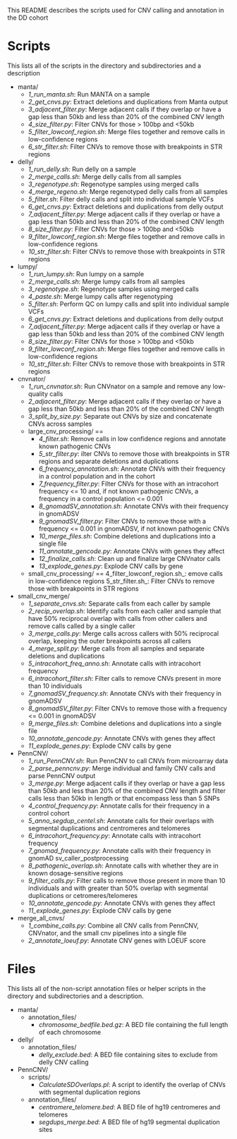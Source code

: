 This README describes the scripts used for CNV calling and annotation in the DD cohort

# Scripts
This lists all of the scripts in the directory and subdirectories and a description
- manta/
	- _1_run_manta.sh_: Run MANTA on a sample
	- _2_get_cnvs.py_: Extract deletions and duplications from Manta output
	- _3_adjacent_filter.py_: Merge adjacent calls if they overlap or have a gap less than 50kb and less than 20% of the combined CNV length
	- _4_size_filter.py_: Filter CNVs for those > 100bp and <50kb
	- _5_filter_lowconf_region.sh_: Merge files together and remove calls in low-confidence regions
	- _6_str_filter.sh_: Filter CNVs to remove those with breakpoints in STR regions
- delly/
	- _1_run_delly.sh_: Run delly on a sample
	- _2_merge_calls.sh_: Merge delly calls from all samples
	- _3_regenotype.sh_: Regenotype samples using merged calls
	- _4_merge_regeno.sh_: Merge regenotyped delly calls from all samples
	- _5_filter.sh_: Filter delly calls and split into individual sample VCFs 
	- _6_get_cnvs.py_: Extract deletions and duplications from delly output
	- _7_adjacent_filter.py_: Merge adjacent calls if they overlap or have a gap less than 50kb and less than 20% of the combined CNV length
	- _8_size_filter.py_: Filter CNVs for those > 100bp and <50kb
	- _9_filter_lowconf_region.sh_: Merge files together and remove calls in low-confidence regions
	- _10_str_filter.sh_: Filter CNVs to remove those with breakpoints in STR regions
- lumpy/
	- _1_run_lumpy.sh_: Run lumpy on a sample
	- _2_merge_calls.sh_: Merge lumpy calls from all samples
	- _3_regenotype.sh_: Regenotype samples using merged calls
	- _4_paste.sh_: Merge lumpy calls after regenotyping
	- _5_filter.sh_: Perform QC on lumpy calls and split into individual sample VCFs
	- _6_get_cnvs.py_: Extract deletions and duplications from delly output
	- _7_adjacent_filter.py_: Merge adjacent calls if they overlap or have a gap less than 50kb and less than 20% of the combined CNV length
	- _8_size_filter.py_: Filter CNVs for those > 100bp and <50kb
	- _9_filter_lowconf_region.sh_: Merge files together and remove calls in low-confidence regions
	- _10_str_filter.sh_: Filter CNVs to remove those with breakpoints in STR regions
- cnvnator/
	- _1_run_cnvnator.sh_: Run CNVnator on a sample and remove any low-quality calls
	- _2_adjacent_filter.py_: Merge adjacent calls if they overlap or have a gap less than 50kb and less than 20% of the combined CNV length
	- _3_split_by_size.py_: Separate out CNVs by size and concatenate CNVs across samples
	- large_cnv_processing/ ==
		- _4_filter.sh_: Remove calls in low confidence regions and annotate known pathogenic CNVs
		- _5_str_filter.py_: ilter CNVs to remove those with breakpoints in STR regions and separate deletions and duplications
		- _6_frequency_annotation.sh_: Annotate CNVs with their frequency in a control population and in the cohort
		- _7_frequency_filter.py_: Filter CNVs for those with an intracohort frequency <= 10 and, if not known pathogenic CNVs, a frequency in a control population <= 0.001
		- _8_gnomadSV_annotation.sh_: Annotate CNVs with their frequency in gnomADSV
		- _9_gnomadSV_filter.py_: Filter CNVs to remove those with a frequency <= 0.001 in gnomADSV, if not known pathogenic CNVs
		- _10_merge_files.sh_: Combine deletions and duplications into a single file
		- _11_annotate_gencode.py_: Annotate CNVs with genes they affect
		- _12_finalize_calls.sh_: Clean up and finalize large CNVnator calls
		- _13_explode_genes.py_: Explode CNV calls by gene
	- small_cnv_processing/ ==
			4_filter_lowconf_region.sh_: emove calls in low-confidence regions
			5_str_filter.sh_: Filter CNVs to remove those with breakpoints in STR regions
- small_cnv_merge/
	- _1_separate_cnvs.sh_: Separate calls from each caller by sample
	- _2_recip_overlap.sh_: Identify calls from each caller and sample that have 50% reciprocal overlap with calls from other callers and remove calls called by a single caller
	- _3_merge_calls.py_: Merge calls across callers with 50% reciprocal overlap, keeping the outer breakpoints across all callers
	- _4_merge_split.py_: Merge calls from all samples and separate deletions and duplications
	- _5_intracohort_freq_anno.sh_: Annotate calls with intracohort frequency
	- _6_intracohort_filter.sh_: Filter calls to remove CNVs present in more than 10 individuals
	- _7_gnomadSV_frequency.sh_: Annotate CNVs with their frequency in gnomADSV
	- _8_gnomadSV_filter.py_: Filter CNVs to remove those with a frequency <= 0.001 in gnomADSV
	- _9_merge_files.sh_: Combine deletions and duplications into a single file
	- _10_annotate_gencode.py_: Annotate CNVs with genes they affect
	- _11_explode_genes.py_: Explode CNV calls by gene
- PennCNV/
	- _1_run_PennCNV.sh_: Run PennCNV to call CNVs from microarray data
	- _2_parse_penncnv.py_: Merge individual and family CNV calls and parse PennCNV output
	- _3_merge.py_: Merge adjacent calls if they overlap or have a gap less than 50kb and less than 20% of the combined CNV length and filter calls less than 50kb in length or that encompass less than 5 SNPs
	- _4_control_frequency.py_: Annotate calls for their frequency in a control cohort
	- _5_anno_segdup_centel.sh_: Annotate calls for their overlaps with segmental duplications and centromeres and telomeres
	- _6_intracohort_frequency.py_: Annotate calls with intracohort frequency
	- _7_gnomad_frequency.py_: Annotate calls with their frequency in gnomAD sv_caller_postprocessing
	- _8_pathogenic_overlap.sh_: Annotate calls with whether they are in known dosage-sensitive regions
	- _9_filter_calls.py_: Filter calls to remove those present in more than 10 individuals and with greater than 50% overlap with segmental duplications or cetromeres/telomeres
	- _10_annotate_gencode.py_: Annotate CNVs with genes they affect
	- _11_explode_genes.py_: Explode CNV calls by gene
- merge_all_cnvs/
	- _1_combine_calls.py_: Combine all CNV calls from PennCNV, CNVnator, and the small cnv pipelines into a single file
	- _2_annotate_loeuf.py_: Annotate CNV genes with LOEUF score

# Files
This lists all of the non-script annotation files or helper scripts in the directory and subdirectories and a description.
- manta/
	- annotation_files/
		- _chromosome_bedfile.bed.gz_: A BED file containing the full length of each chromosome
- delly/
	- annotation_files/
		- _delly_exclude.bed_: A BED file containing sites to exclude from delly CNV calling
- PennCNV/
	- scripts/
		- _CalculateSDOverlaps.pl_: A script to identify the overlap of CNVs with segmental duplication regions
	- annotation_files/
		- _centromere_telomere.bed_: A BED file of hg19 centromeres and telomeres
		- _segdups_merge.bed_: A BED file of hg19 segmental duplication sites
